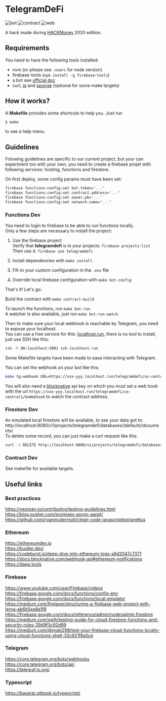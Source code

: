 # TelegramDeFi

![bot](https://github.com/FrenchyPeanut/TelegramDeFi/workflows/bot/badge.svg)
![contract](https://github.com/FrenchyPeanut/TelegramDeFi/workflows/contract/badge.svg)
![web](https://github.com/FrenchyPeanut/TelegramDeFi/workflows/web/badge.svg)

A hack made during [HACKMoney](https://hackathon.money) 2020 edition.

## Requirements

You need to have the following tools installed:

- nvm (or please see `.nvmrc` for node version)
- firebase-tools (`npm install -g firebase-tools`)
- a bot see [official doc](https://core.telegram.org/bots#creating-a-new-bot)
- curl, [jq](https://stedolan.github.io/jq/) and [sponge](https://joeyh.name/code/moreutils/) (optional for some make targets)

## How it works?

A **Makefile** provides some shortcuts to help you. Just run

```bash
$ make
```

to see a help menu.

## Guidelines

Folowing guidelines are specific to our current project, but your can experiment
too with your own, you need to create a firebase projet with following services:
hosting, functions and firestore.

On first deploy, some config params must have been set:

```bash
firebase functions:config:set bot.token="..."
firebase functions:config:set contract.address="..."
firebase functions:config:set owner.pk="..."
firebase functions:config:set network.name="..."
```

### Functions Dev

You need to login to firebase to be able to run functions locally.  
Only a few steps are necessary to install the project:

1. Use the firebase project  
   Verify that **telegramdefi** is in your projects: `firebase projects:list`  
   Then use it: `firebase use telegramdefi`

2. Install dependencies with `make install`.

3. Fill-in your custom configuration in the `.env` file

4. Override local firebase configuration with `make bot-config`

That's it! Let's go:

Build the contract with `make contract-build`

To launch the functions, run `make bot-run`.  
A watcher is also available, just run `make bot-run-watch`.

Then to make sure your local webhook is reachable by Telegram, you need to expose your
localhost.  
You can use a free service for this: [localhost.run](http://localhost.run/),
there is no tool to install, just use SSH like this:

```bash
ssh -R 80:localhost:5001 ssh.localhost.run
```

Some Makefile targets have been made to ease interacting with Telegram.

You can set the webhook on your bot like this:

```bash
make tg-webhook URL=https://xxx-yyy.localhost.run/telegramdefi/us-central1/tgWebhook
```

You will also need a [blocknative](https://www.blocknative.com/) api key on which you must set a web hook with the url `https://xxx-yyy.localhost.run/telegramdefi/us-central1/bnWebhook` to watch the contract address.

### Firestore Dev

An emulated local firestore will be available, to see your data got to: http://localhost:8080/v1/projects/telegramdefi/databases/(default)/documents/  
To delete some record, you can just make a curl request like this:

```bash
curl -X DELETE http://localhost:8080/v1/projects/telegramdefi/databases/(default)/documents/users/<uid>
```

### Contract Dev

See makefile for available targets.

## Useful links

### Best practices

https://yeoman.io/contributing/testing-guidelines.html  
https://blog.pusher.com/promises-async-await/  
https://github.com/ryanmcdermott/clean-code-javascriptextranettus

### Ethereum

https://ethereumdev.io  
https://buidler.dev/  
https://codeburst.io/deep-dive-into-ethereum-logs-a8d2047c7371  
https://docs.blocknative.com/webhook-api#ethereum-notifications  
https://dapp.tools

### Firebase

https://www.youtube.com/user/Firebase/videos  
https://firebase.google.com/docs/functions/config-env  
https://firebase.google.com/docs/functions/local-emulator  
https://medium.com/firelayer/structuring-a-firebase-web-project-with-lerna-ab6b5ea8e1f8  
https://firebase.google.com/docs/reference/admin/node/admin.firestore  
https://medium.com/swlh/testing-guide-for-cloud-firestore-functions-and-security-rules-39d9f3c92d99  
https://medium.com/@moki298/test-your-firebase-cloud-functions-locally-using-cloud-functions-shell-32c821f8a5ce

### Telegram

https://core.telegram.org/bots/webhooks  
https://core.telegram.org/bots/api  
https://telegraf.js.org/

### Typescript

https://basarat.gitbook.io/typescript/
